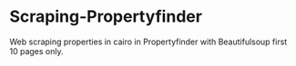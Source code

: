 # Scraping-Propertyfinder

Web scraping properties in cairo in Propertyfinder with Beautifulsoup first 10 pages only.

